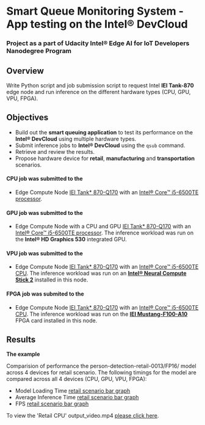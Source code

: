 # Smart Queue Monitoring System - App testing on the Intel® DevCloud
### Project as a part of Udacity Intel® Edge AI for IoT Developers Nanodegree Program

## Overview
Write Python script and job submission script to request Intel **IEI Tank-870** edge node and run inference on the different hardware types (CPU, GPU, VPU, FPGA). 

## Objectives
* Build out the **smart queuing application** to test its performance on the **Intel® DevCloud** using multiple hardware types.
* Submit inference jobs to **Intel® DevCloud** using the `qsub` command.
* Retrieve and review the results.
* Propose hardware device for **retail**, **manufacturing** and **transportation** scenarios.

#### CPU job was submitted to the 
   - Edge Compute Node [IEI Tank* 870-Q170](https://software.intel.com/en-us/iot/hardware/iei-tank-dev-kit-core)  with an [Intel® Core™ i5-6500TE processor](https://ark.intel.com/products/88186/Intel-Core-i5-6500TE-Processor-6M-Cache-up-to-3-30-GHz-).
#### GPU job was submitted to the
   - Edge Compute Node with a CPU and GPU [IEI Tank* 870-Q170](https://software.intel.com/en-us/iot/hardware/iei-tank-dev-kit-core)  with an [Intel® Core™ i5-6500TE processor](https://ark.intel.com/products/88186/Intel-Core-i5-6500TE-Processor-6M-Cache-up-to-3-30-GHz-). 
   The inference workload was run on the **Intel® HD Graphics 530** integrated GPU.
#### VPU job was submitted to the
   - Edge Compute Node [IEI Tank* 870-Q170](https://software.intel.com/en-us/iot/hardware/iei-tank-dev-kit-core)  with an [Intel® Core™ i5-6500TE CPU](https://ark.intel.com/products/88186/Intel-Core-i5-6500TE-Processor-6M-Cache-up-to-3-30-GHz-). 
   The inference workload was run on an **[Intel® Neural Compute Stick 2](https://software.intel.com/en-us/neural-compute-stick)** installed in this  node.
#### FPGA job was submited to the
   - Edge Compute Node [IEI Tank* 870-Q170](https://software.intel.com/en-us/iot/hardware/iei-tank-dev-kit-core)  with an [Intel® Core™ i5-6500TE CPU](https://ark.intel.com/products/88186/Intel-Core-i5-6500TE-Processor-6M-Cache-up-to-3-30-GHz-). 
   The inference workload was run on the **[IEI Mustang-F100-A10](https://www.ieiworld.com/mustang-f100/en/)** FPGA card installed in this node.
## Results
**The example**

Comparision of performance the person-detection-retail-0013/FP16/ model across 4 devices for retail scenario. 
The following timings for the model are compared across all 4 devices (CPU, GPU, VPU, FPGA):
- Model Loading Time   [retail scenario bar graph]()
- Average Inference Time   [retail scenario bar graph](https://github.com/ireneuszcierpisz/smart-queue-monitoring/blob/master/retail_model-inference-time.png)
- FPS    [retail scenario bar graph](https://github.com/ireneuszcierpisz/smart-queue-monitoring/blob/master/retail_model-FPS.png)

To view the 'Retail CPU' output_video.mp4  [please click here](https://studio.youtube.com/video/DeEV4EU_HBU/edit).
